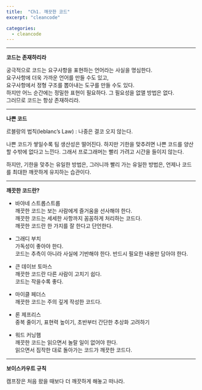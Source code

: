```yaml
---
title:  "Ch1. 깨끗한 코드"
excerpt: "cleancode"

categories:
  - cleancode
---
```


* * *

**코드는 존재하리라**

궁극적으로 코드는 요구사항을 표현하는 언어라는 사실을 명심한다.  
요구사항에 더욱 가까운 언어를 만들 수도 있고,  
요구사항에서 정형 구조를 뽑아내는 도구를 만들 수도 있다.  
하지만 어느 순간에는 정밀한 표현이 필요하다. 그 필요성을 없앨 방법은 없다.  
그러므로 코드는 항상 존재하리라.  

* * *

**나쁜 코드**

르블랑의 법칙(leblanc’s Law) : 나중은 결코 오지 않는다.

나쁜 코드가 쌓일수록 팀 생산성은 떨어진다. 
하지만 기한을 맞추려면 나쁜 코드를 양산할 수밖에 없다고 느낀다.
그래서 프로그래머는 빨리 가려고 시간을 들이지 않는다.

하지만, 기한을 맞추는 유일한 방법은, 그러니까 빨리 가는 유일한 방법은, 언제나 코드를 최대한 깨끗하게 유지하는 습관이다.  

* * *

**깨끗한 코드란?**

- 바야네 스트롭스트룹  
    깨끗한 코드는 보는 사람에게 즐거움을 선사해야 한다.  
    깨끗한 코드는 세세한 사항까지 꼼꼼하게 처리하는 코드다.  
    깨끗한 코드란 한 가지를 잘 한다고 단언한다.

- 그래디 부치  
  가독성이 좋아야 한다.  
  코드는 추측이 아니라 사실에 기반해야 한다. 반드시 필요한 내용만 담아야 한다.  

- 큰 데이브 토마스  
  깨끗한 코드란 다른 사람이 고치기 쉽다.  
  코드는 작을수록 좋다.  

- 마이클 페더스  
  깨끗한 코드는 주의 깊게 작성한 코드다.  

- 론 제프리스  
  중복 줄이기, 표현력 높이기, 초반부터 간단한 추상화 고려하기

- 워드 커닝햄  
  깨끗한 코드는 읽으면서 놀랄 일이 없어야 한다.   
  읽으면서 짐작한 대로 돌아가는 코드가 깨끗한 코드다.

* * *

**보이스카우트 규칙**

캠프장은 처음 왔을 때보다 더 깨끗하게 해놓고 떠나라.